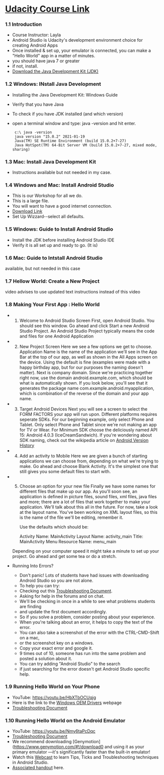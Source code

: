 # [Udacity Course Link](https://classroom.udacity.com/courses/ud808/lessons/4216368924/concepts/43001585890923)

### 1.1 Introduction
* Course Instructor: Layla
* Android Studio is Udacity's development environment choice for creating Android Apps
* Once installed & set up, your emulator is connected, you can make a "Hello World" app in a matter of minutes. 
* you should have java 7 or greater
* if not, install.
* [Download the Java Development Kit (JDK)](https://www.oracle.com/java/technologies/javase-downloads.html)

### 1.2 Windows: INstall Java Development 
* Installing the Java Development Kit: Windows Guide
* Verify that you have Java 
* To check if you have JDK installed (and which version)
*  open a terminal window and type: java -version and hit enter. 

        c:\ java -version
        java version "15.0.2" 2021-01-19
        Java(TM) SE Runtime Environment (build 15.0.2+7-27)
        Java HotSpot(TM) 64-Bit Server VM (build 15.0.2+7-27, mixed mode, sharing)

### 1.3 Mac: Install Java Development Kit 
* Instructions available but not needed in my case. 

### 1.4 Windows and Mac: Install Android Studio
* This is our Workshop for all we do. 
* This is a large file.
* You will want to have a good internet connection.
* [Download Link](https://developer.android.com/studio)
* Set Up Wizzard--select all defaults. 

### 1.5 Windows: Guide to Install Android Studio
* Install the JDK before installing Android Studio IDE
* Verify it is all set up and ready to go. (It is)

### 1.6 Mac: Guide to Intstall Android Studio 
available, but not needed in this case

### 1.7 Hellow World: Create a New Project
video advises to use updated text instructions instead of this video

### 1.8 Making Your First App : Hello World
* 1.   Welcome to Android Studio Screen
       First, open Android Studio. You should see this window. 
       Go ahead and click Start a new Android Studio Project. 
       An Android Studio Project typically means the code and files for one Android Application
* 2.   New Project Screen 
       Here we see a few options we get to choose. 
       Application Name is the name of the application we'll see in the App Bar at the top of our app, 
       as well as shown in the All Apps screen on the device. Using the default is fine 
       (examples were made with a happy birthday app, but for our purposes the naming doesn't matter).
       Next is company domain. 
       Since we're practicing together right now, use the domain android.example.com, 
       which should be what is automatically shown. 
       If you look below, you'll see that it generates the package name com.example.android.myapplication, 
       which is combination of the reverse of the domain and your app name.
*  3.  Target Android Devices 
       Next you will see a screen to select the FORM FACTORS your app will run upon. 
       Different platforms requires seperate SDKs. 
       For our beginning example, only select Phone and Tablet. 
       Only select Phone and Tablet since we're not making an app for TV or Wear. 
       For Minimum SDK choose the deliciously named API 15: Android 4.0.3 (IceCreamSandwich). 
       If you're wondering about SDK naming, check out the wikipedia article on [Android Version History](http://en.wikipedia.org/wiki/Android_version_history)
*  4.  Add an activity to Mobile
       Here we are given a bunch of starting applications we can choose from, 
       depending on what we're trying to make. Go ahead and choose Blank Activity. 
       It's the simplest one that still gives you some default files to start with.
*  5.  Choose an option for your new file 
       Finally we have some names for different files that make up our app. 
       As you'll soon see, an application is defined in picture files, sound files, xml files, java files and more; 
       there are a lot of files that work together to make your application.
       We'll talk about this all in the future. For now, take a look at the layout name. 
       You've been working on XML layout files, so this is the name of the file we'll be editing, remember it.
       
          Use the defaults which should be:

          Activity Name: MainActivity
          Layout Name: activity_main
          Title: MainActivity
          Menu Resource Name: menu_main
          
      Depending on your computer speed it might take a minute to set up your project. 
      Go ahead and get some tea or do a stretch.

*  Running Into Errors? 
   - Don't panic! Lots of students have had issues with downloading Android Studio so you are not alone. 
   - To help you can try:
   - Checking out this [Troubleshooting Document](https://docs.google.com/document/d/1uvDjgB7ZE3e5JT1hkwmyRJjK04TOKoD1WvtZ5xSkQw8/pub?embedded=true).
   - Asking for help in the forums and on chat. 
   - We'll be checking in once in a while to see what problems students are finding 
   - and update the first document accordingly. 
   - So if you solve a problem, consider posting about your experience. 
   - When you're talking about an error, it helps to copy the text of the error. 
   - You can also take a screenshot of the error with the CTRL-CMD-Shift on a mac,
   - or the screenshot key on a windows.
   - Copy your exact error and google it. 
   - 9 times out of 10, someone has run into the same problem and posted a solution about it. 
   - You can try adding "Android Studio" to the search 
   - if just searching for the error doesn't get Android Studio specific help.

### 1.9 Running Hello World on Your Phone 
   - YouTube: https://youtu.be/HbXTbOCUqjg 
   - Here is the link to the [Windows OEM Drivers](http://developer.android.com/tools/extras/oem-usb.html) webpage
   - [Troubleshooting Document](https://docs.google.com/document/d/1w1Xn_hnSAODAAtdRDp7haYPBtEwX_l7Htpf8Wpgbu6w/pub?embedded=true)

### 1.10 Running Hello World on the Android Emulator 
   - YouTube: https://youtu.be/Nmy6taPcDqc
   - [Troubleshooting Document](https://docs.google.com/document/d/1w1Xn_hnSAODAAtdRDp7haYPBtEwX_l7Htpf8Wpgbu6w/pub?embedded=true)
   - We recommend downloading [Genymotion](https://www.genymotion.com/#!/download0 and using it as your primary emulator
   —it's significantly faster than the built-in emulator!
   - Watch this [Webcast](https://plus.google.com/u/0/events/c23f0fcnvphgkb5hj3u2a9crdd4?cfem=1&authkey=CMuyhs-T-4iGFA) to learn Tips, Ticks and Troubleshooting techniques in Android Studio.
   - [Associated handout](https://drive.google.com/a/knowlabs.com/file/d/0B1kaWbepsXZxYV9pUVJOYUcxZGc/view) here.
